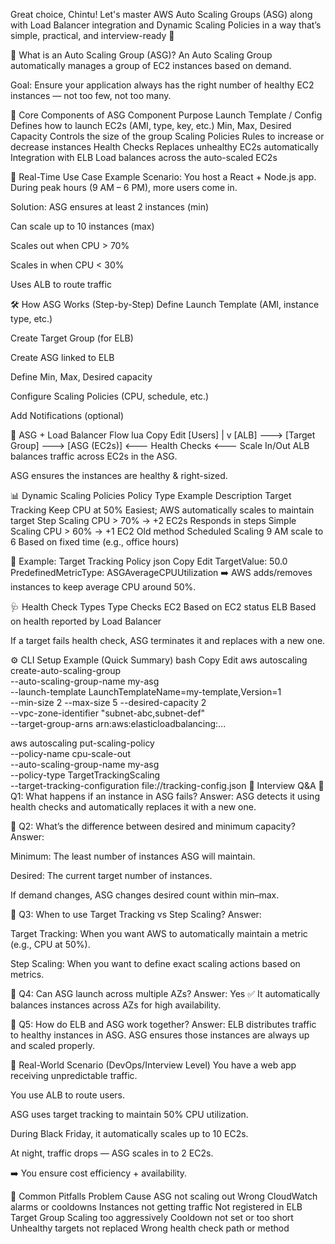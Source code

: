 Great choice, Chintu! Let's master AWS Auto Scaling Groups (ASG) along with Load Balancer integration and Dynamic Scaling Policies in a way that’s simple, practical, and interview-ready 🚀

🧠 What is an Auto Scaling Group (ASG)?
An Auto Scaling Group automatically manages a group of EC2 instances based on demand.

Goal: Ensure your application always has the right number of healthy EC2 instances — not too few, not too many.

🧩 Core Components of ASG
Component	Purpose
Launch Template / Config	Defines how to launch EC2s (AMI, type, key, etc.)
Min, Max, Desired Capacity	Controls the size of the group
Scaling Policies	Rules to increase or decrease instances
Health Checks	Replaces unhealthy EC2s automatically
Integration with ELB	Load balances across the auto-scaled EC2s

🔄 Real-Time Use Case Example
Scenario: You host a React + Node.js app.
During peak hours (9 AM – 6 PM), more users come in.

Solution:
ASG ensures at least 2 instances (min)

Can scale up to 10 instances (max)

Scales out when CPU > 70%

Scales in when CPU < 30%

Uses ALB to route traffic

🛠️ How ASG Works (Step-by-Step)
Define Launch Template (AMI, instance type, etc.)

Create Target Group (for ELB)

Create ASG linked to ELB

Define Min, Max, Desired capacity

Configure Scaling Policies (CPU, schedule, etc.)

Add Notifications (optional)

🚦 ASG + Load Balancer Flow
lua
Copy
Edit
[Users]
   |
   v
[ALB] ---> [Target Group] ---> [ASG (EC2s)]
                           <--- Health Checks
                           <--- Scale In/Out
ALB balances traffic across EC2s in the ASG.

ASG ensures the instances are healthy & right-sized.

📊 Dynamic Scaling Policies
Policy Type	Example	Description
Target Tracking	Keep CPU at 50%	Easiest; AWS automatically scales to maintain target
Step Scaling	CPU > 70% → +2 EC2s	Responds in steps
Simple Scaling	CPU > 60% → +1 EC2	Old method
Scheduled Scaling	9 AM scale to 6	Based on fixed time (e.g., office hours)

🎯 Example: Target Tracking Policy
json
Copy
Edit
TargetValue: 50.0
PredefinedMetricType: ASGAverageCPUUtilization
➡️ AWS adds/removes instances to keep average CPU around 50%.

🩺 Health Check Types
Type	Checks
EC2	Based on EC2 status
ELB	Based on health reported by Load Balancer

If a target fails health check, ASG terminates it and replaces with a new one.

⚙️ CLI Setup Example (Quick Summary)
bash
Copy
Edit
aws autoscaling create-auto-scaling-group \
  --auto-scaling-group-name my-asg \
  --launch-template LaunchTemplateName=my-template,Version=1 \
  --min-size 2 --max-size 5 --desired-capacity 2 \
  --vpc-zone-identifier "subnet-abc,subnet-def" \
  --target-group-arns arn:aws:elasticloadbalancing:...

aws autoscaling put-scaling-policy \
  --policy-name cpu-scale-out \
  --auto-scaling-group-name my-asg \
  --policy-type TargetTrackingScaling \
  --target-tracking-configuration file://tracking-config.json
💼 Interview Q&A
🔹 Q1: What happens if an instance in ASG fails?
Answer: ASG detects it using health checks and automatically replaces it with a new one.

🔹 Q2: What’s the difference between desired and minimum capacity?
Answer:

Minimum: The least number of instances ASG will maintain.

Desired: The current target number of instances.

If demand changes, ASG changes desired count within min–max.

🔹 Q3: When to use Target Tracking vs Step Scaling?
Answer:

Target Tracking: When you want AWS to automatically maintain a metric (e.g., CPU at 50%).

Step Scaling: When you want to define exact scaling actions based on metrics.

🔹 Q4: Can ASG launch across multiple AZs?
Answer: Yes ✅
It automatically balances instances across AZs for high availability.

🔹 Q5: How do ELB and ASG work together?
Answer: ELB distributes traffic to healthy instances in ASG. ASG ensures those instances are always up and scaled properly.

🧪 Real-World Scenario (DevOps/Interview Level)
You have a web app receiving unpredictable traffic.

You use ALB to route users.

ASG uses target tracking to maintain 50% CPU utilization.

During Black Friday, it automatically scales up to 10 EC2s.

At night, traffic drops — ASG scales in to 2 EC2s.

➡️ You ensure cost efficiency + availability.

🚨 Common Pitfalls
Problem	Cause
ASG not scaling out	Wrong CloudWatch alarms or cooldowns
Instances not getting traffic	Not registered in ELB Target Group
Scaling too aggressively	Cooldown not set or too short
Unhealthy targets not replaced	Wrong health check path or method

